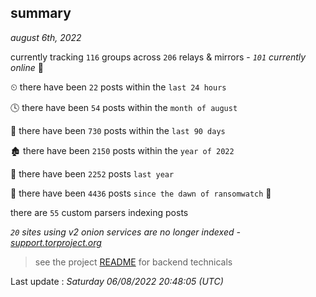 
## summary
_august 6th, 2022_

currently tracking `116` groups across `206` relays & mirrors - _`101` currently online_ 📡

⏲ there have been `22` posts within the `last 24 hours`

🕓 there have been `54` posts within the `month of august`

📅 there have been `730` posts within the `last 90 days`

🏚 there have been `2150` posts within the `year of 2022`

🚀 there have been `2252` posts `last year`

🦕 there have been `4436` posts `since the dawn of ransomwatch` 🐣

there are `55` custom parsers indexing posts

_`20` sites using v2 onion services are no longer indexed - [support.torproject.org](https://support.torproject.org/onionservices/v2-deprecation/)_

> see the project [README](https://github.com/jmousqueton/ransomwatch#readme) for backend technicals



Last update : _Saturday 06/08/2022 20:48:05 (UTC)_

